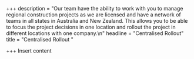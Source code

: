 +++
description = "Our team have the ability to work with you to manage regional construction projects as we are licensed and have a network of teams in all states in Australia and New Zealand. This allows you to be able to focus the project decisions in one location and rollout the project in different locations with one company.\n"
headline = "Centralised Rollout"
title = "Centralised Rollout "

+++
Insert content